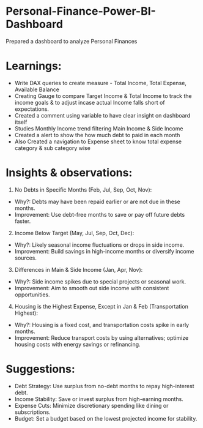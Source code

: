 # Personal-Finance-Power-BI-Dashboard
Prepared a dashboard to analyze Personal Finances

# Learnings:
- Write DAX queries to create measure - Total Income, Total Expense, Available Balance
- Creating Gauge to compare Target Income & Total Income to track the income goals & to adjust incase actual Income falls short of expectations.
- Created a comment using variable to have clear insight on dashboard itself
- Studies Monthly Income trend filtering Main Income & Side Income
- Created a alert to show the how much debt to paid in each month
- Also Created a navigation to Expense sheet to know total expense category & sub category wise

# Insights & observations:
1. No Debts in Specific Months (Feb, Jul, Sep, Oct, Nov):
  - Why?: Debts may have been repaid earlier or are not due in these months.
  - Improvement: Use debt-free months to save or pay off future debts faster.

2. Income Below Target (May, Jul, Sep, Oct, Dec):
  - Why?: Likely seasonal income fluctuations or drops in side income.
  - Improvement: Build savings in high-income months or diversify income sources.

3. Differences in Main & Side Income (Jan, Apr, Nov):
  - Why?: Side income spikes due to special projects or seasonal work.
  - Improvement: Aim to smooth out side income with consistent opportunities.

4. Housing is the Highest Expense, Except in Jan & Feb (Transportation Highest):
  - Why?: Housing is a fixed cost, and transportation costs spike in early months.
  - Improvement: Reduce transport costs by using alternatives; optimize housing costs with energy savings or refinancing. 

# Suggestions:
- Debt Strategy: Use surplus from no-debt months to repay high-interest debt.
- Income Stability: Save or invest surplus from high-earning months.
- Expense Cuts: Minimize discretionary spending like dining or subscriptions.
- Budget: Set a budget based on the lowest projected income for stability.
